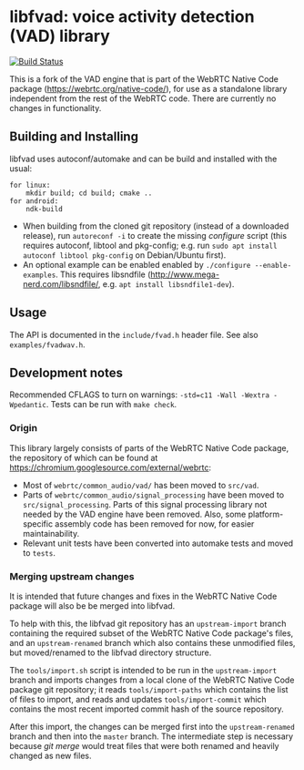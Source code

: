 # libfvad: voice activity detection (VAD) library #
[![Build Status](https://travis-ci.org/dpirch/libfvad.svg?branch=master)](https://travis-ci.org/dpirch/libfvad)

This is a fork of the VAD engine that is part of the WebRTC Native Code package
(https://webrtc.org/native-code/), for use as a standalone library independent
from the rest of the WebRTC code. There are currently no changes in
functionality.

## Building and Installing ##
libfvad uses autoconf/automake and can be build and installed with the usual:
```
for linux:
	mkdir build; cd build; cmake ..
for android:
	ndk-build
```

 - When building from the cloned git repository (instead of a downloaded release),
   run `autoreconf -i` to create the missing *configure* script (this requires autoconf, libtool and pkg-config; e.g. run `sudo apt install autoconf libtool pkg-config` on Debian/Ubuntu first).
 - An optional example can be enabled enabled by `./configure --enable-examples`.
   This requires libsndfile (http://www.mega-nerd.com/libsndfile/, e.g.
   `apt install libsndfile1-dev`).

## Usage ##
The API is documented in the `include/fvad.h` header file. See also
`examples/fvadwav.h`.

## Development notes ##
Recommended CFLAGS to turn on warnings: `-std=c11 -Wall -Wextra -Wpedantic`.
Tests can be run with `make check`.

### Origin ###
This library largely consists of parts of the WebRTC Native Code package, the
repository of which can be found at
https://chromium.googlesource.com/external/webrtc:

 - Most of `webrtc/common_audio/vad/` has been moved to `src/vad`.
 - Parts of `webrtc/common_audio/signal_processing` have been moved to
   `src/signal_processing`. Parts of this signal processing library not needed
   by the VAD engine have been removed. Also, some platform-specific assembly
   code has been removed for now, for easier maintainability.
 - Relevant unit tests have been converted into automake tests and moved to
   `tests`.

### Merging upstream changes ###
It is intended that future changes and fixes in the WebRTC Native Code package
will also be be merged into libfvad.

To help with this, the libfvad git
repository has an `upstream-import` branch containing the required subset of the
WebRTC Native Code package's files, and an `upstream-renamed` branch which also
contains these unmodified files, but moved/renamed to the libfvad directory
structure.

The `tools/import.sh` script is intended to be run in the
`upstream-import` branch and imports changes from a local clone of the WebRTC
Native Code package git repository; it reads `tools/import-paths` which contains
the list of files to import, and reads and updates `tools/import-commit` which
contains the most recent imported commit hash of the source repository.

After this import, the changes can be merged first into the `upstream-renamed`
branch and then into the `master` branch. The intermediate step is necessary
because *git merge* would treat files that were both renamed and heavily changed
as new files.

